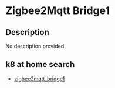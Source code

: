 # Zigbee2Mqtt Bridge1

## Description

No description provided.

## k8 at home search

- [zigbee2mqtt-bridge1](https://nanne.dev/k8s-at-home-search/#/zigbee2mqtt-bridge1)
